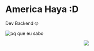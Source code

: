 <h1>America Haya :D</h1>
<p>Dev Backend 🤓</p>

![oq que eu sabo](https://skillicons.dev/icons?i=js,python,nodejs,git,azure,bash)

<p align="center">
  <img src="https://github-readme-stats.vercel.app/api?username=marcos10pc&count_private=true&hide_border=true&border_radius=5&show_icons=true&theme=algolia&include_all_commits=false&bg_color=50,477bff,e047ff&text_color=ffffff&title_color=ffffff" />
</p>

